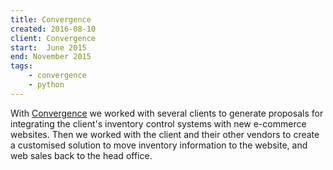 ```yaml
---
title: Convergence
created: 2016-08-10
client: Convergence
start:  June 2015
end: November 2015
tags:
    - convergence
    - python
---
```


With [Convergence](http://www.convergence.co.nz/)
we worked with several clients to generate proposals for integrating the client's
inventory control systems with new e-commerce websites. Then we worked with the client
and their other vendors to create a customised solution to move inventory information
to the website, and web sales back to the head office.

<!--more-->
